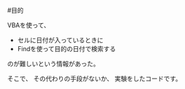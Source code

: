 #目的

VBAを使って、

- セルに日付が入っているときに
- Findを使って目的の日付で検索する

のが難しいという情報があった。


そこで、
その代わりの手段がないか、
実験をしたコードです。


